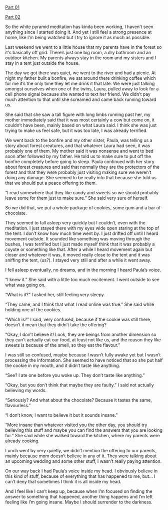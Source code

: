 [Part 01](https://www.reddit.com/r/nosleep/comments/vwbe6y/why_i_started_to_sleep_with_the_lights_on/?utm_source=share&utm_medium=web2x&context=3)

[Part 02](https://www.reddit.com/r/nosleep/comments/vykdbi/why_i_started_to_sleep_with_the_lights_on_part_02/)

So the white pyramid meditation has kinda been working, I haven’t seen anything since I started doing it. And yet I still feel a strong presence at home, like I’m being watched but I try to ignore it as much as possible. 

Last weekend we went to a little house that my parents have in the forest so it's basically off grid. There’s just one big room, a dry bathroom and an outdoor kitchen. My parents always stay in the room and my sisters and I stay in a tent just outside the house. 

The day we got there was quiet, we went to the river and had a picnic. At night my father built a bonfire, we sat around there drinking coffee which for me it’s the only time they let me drink it that late. We were just talking amongst ourselves when one of the twins, Laura, pulled away to look for a cell phone signal because she wanted to text her friend. We didn’t pay much attention to that until she screamed and came back running toward us. 

She said that she saw a tall figure with long limbs running past her, my mother immediately said that it was most certainly a cow but come on, it couldn’t have been, mainly based on what Laura said. I think she was just trying to make us feel safe, but it was too late, I was already terrified. 

We went back to the bonfire and my other sister, Paula, was telling us a story about forest creatures, and that whatever Laura had seen, it was probably one of them. My mother said it was nonsense and went to bed soon after followed by my father. He told us to make sure to put off the bonfire completely before going to sleep. Paula continued with her story about forest creatures and said that normally they are the protectors of the forest and that they were probably just visiting making sure we weren’t doing any damage. She seemed to be really into that because she told us that we should put a peace offering to them. 

“I read somewhere that they like candy and sweets so we should probably leave some for them just to make sure.” She said very sure of herself. 

So we did that, we put a whole package of cookies, some gum and a bar of chocolate. 

They seemed to fall asleep very quickly but I couldn’t, even with the meditation. I just stayed there with my eyes wide open staring at the top of the tent. I don’t know how much time went by. I just drifted off until I heard movement outside. It sounded like something was moving through the bushes, I was terrified but I just made myself think that it was probably a coyote or something like that. After a while I heard movement again but closer and whatever it was, it moved really close to the tent and it was sniffing the tent, (us?). I stayed very still and after a while it went away. 

I fell asleep eventually, no dreams, and in the morning I heard Paula’s voice. 

“I knew it.” She said with a little too much excitement. I went outside to see what was going on. 

“What is it?” I asked her, still feeling very sleepy.

“They came, and I think that what I read online was true.” She said while holding one of the cookies.

“Which is?” I said, very confused, because if the cookie was still there, doesn’t it mean that they didn’t take the offering?

“Okay, I don’t believe it! Look, they are beings from another dimension so they can't actually eat our food, at least not like us, and the reason they like sweets is because of the smell, so they eat the flavour.”

I was still so confused, maybe because I wasn’t fully awake yet but I wasn’t processing the information. She seemed to have noticed that so she put half the cookie in my mouth, and it didn’t taste like anything. 

“See? I ate one before you woke up. They don’t taste like anything.”

“Okay, but you don’t think that maybe they are faulty.” I said not actually believing my words. 

“Seriously? And what about the chocolate? Because it tastes the same, flavourless.”

“I don’t know, I want to believe it but it sounds insane.”

“More insane than whatever visited you the other day, you should try believing this stuff and maybe you can find the answers that you are looking for.” She said while she walked toward the kitchen, where my parents were already cooking. 

Lunch went by very quietly, we didn’t mention the offering to our parents, mainly because mom doesn’t believe in any of it. They were talking about an upcoming wedding and some other stuff, I wasn’t really paying attention. 

On our way back I had Paula’s voice inside my head. I obviously believe in this kind of stuff, because of everything that has happened to me, but… I can’t deny that sometimes I think it is all inside my head. 

And I feel like I can’t keep up, because when I’m focused on finding the answer to something that happened, another thing happens and I’m left feeling like I’m going insane. Maybe I should surrender to the darkness.